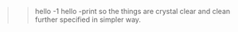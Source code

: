 
>>hello -1
>>hello -print
so the things are crystal clear and clean further specified in simpler way.

